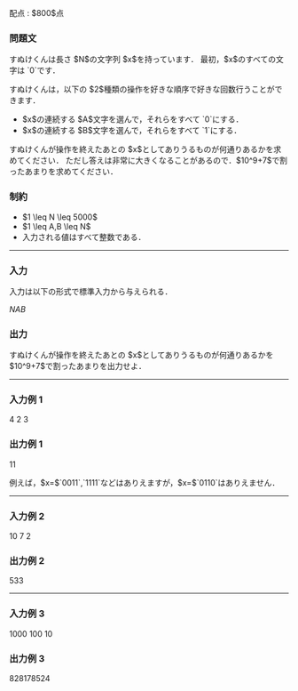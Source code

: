 
<div>

<span>

<span>

<p>
配点 : $800$点
</p>

<div>

<section>

### **問題文**

<p>
すぬけくんは長さ $N$の文字列 $x$を持っています．
最初，$x$のすべての文字は `0`です．
</p>

<p>
すぬけくんは，以下の $2$種類の操作を好きな順序で好きな回数行うことができます．
</p>

<ul>

<li>
$x$の連続する $A$文字を選んで，それらをすべて `0`にする．
</li>

<li>
$x$の連続する $B$文字を選んで，それらをすべて `1`にする．
</li>

</ul>

<p>
すぬけくんが操作を終えたあとの $x$としてありうるものが何通りあるかを求めてください．
ただし答えは非常に大きくなることがあるので．$10^9+7$で割ったあまりを求めてください．
</p>

</section>

</div>

<div>

<section>

### **制約**

<ul>

<li>
$1 \leq N \leq 5000$
</li>

<li>
$1 \leq A,B \leq N$
</li>

<li>
入力される値はすべて整数である．
</li>

</ul>

</section>

</div>

---

<div>

<div>

<section>

### **入力**

<p>
入力は以下の形式で標準入力から与えられる．
</p>

<div>

$N$$A$$B$
</div>

</section>

</div>

<div>

<section>

### **出力**

<p>
すぬけくんが操作を終えたあとの $x$としてありうるものが何通りあるかを $10^9+7$で割ったあまりを出力せよ．
</p>

</section>

</div>

</div>

---

<div>

<section>

### **入力例 1**

<div>

4 2 3

</div>

</section>

</div>

<div>

<section>

### **出力例 1**

<div>

11

</div>

<p>
例えば，$x=$`0011`,`1111`などはありえますが，$x=$`0110`はありえません．
</p>

</section>

</div>

---

<div>

<section>

### **入力例 2**

<div>

10 7 2

</div>

</section>

</div>

<div>

<section>

### **出力例 2**

<div>

533

</div>

</section>

</div>

---

<div>

<section>

### **入力例 3**

<div>

1000 100 10

</div>

</section>

</div>

<div>

<section>

### **出力例 3**

<div>

828178524

</div>

</section>

</div>

</span>

</span>

</div>
